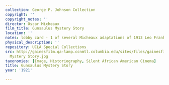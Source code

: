 ```yaml
---
collection: George P. Johnson Collection
copyright: ''
copyright_notes: ''
director: Oscar Micheaux
film_title: Gunsaulus Mystery Story
location: ''
notes: lobby card - 1 of several Micheaux adaptations of 1913 Leo Frank murder case
physical_description: ''
repository: UCLA Special Collections
src: http://gainesfilm.qa-lamp.ccnmtl.columbia.edu/sites/files/gainesfilm/images/Gunsaulus
  Mystery Story.jpg
taxonomies: [Image, Historiography, Silent African American Cinema]
title: Gunsaulus Mystery Story
year: '1921'

---
```

